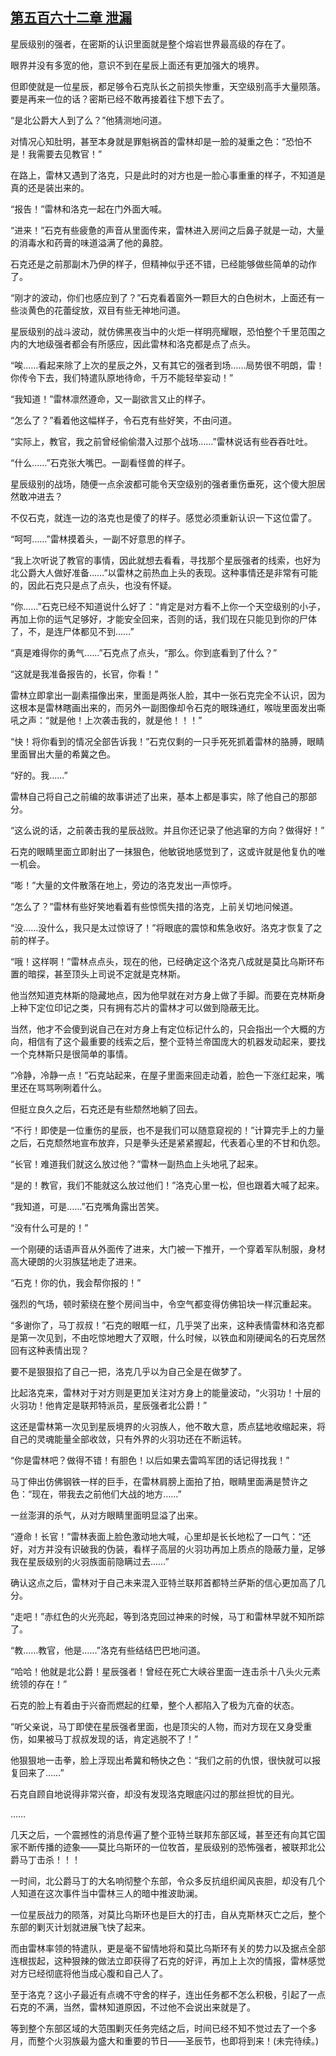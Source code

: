 ## [第五百六十二章 泄漏](https://www.xxbiquge.com/11_11222/8957384.html)


  星辰级别的强者，在密斯的认识里面就是整个熔岩世界最高级的存在了。

  眼界并没有多宽的他，意识不到在星辰上面还有更加强大的境界。

  但即使就是一位星辰，都足够令石克队长之前损失惨重，天空级别高手大量陨落。要是再来一位的话？密斯已经不敢再接着往下想下去了。

  “是北公爵大人到了么？”他猜测地问道。

  对情况心知肚明，甚至本身就是罪魁祸首的雷林却是一脸的凝重之色：“恐怕不是！我需要去见教官！”

  在路上，雷林又遇到了洛克，只是此时的对方也是一脸心事重重的样子，不知道是真的还是装出来的。

  “报告！”雷林和洛克一起在门外面大喊。

  “进来！”石克有些疲惫的声音从里面传来，雷林进入房间之后鼻子就是一动，大量的消毒水和药膏的味道溢满了他的鼻腔。

  石克还是之前那副木乃伊的样子，但精神似乎还不错，已经能够做些简单的动作了。

  “刚才的波动，你们也感应到了？”石克看着窗外一颗巨大的白色树木，上面还有一些淡黄色的花蕾绽放，双目有些无神地问道。

  星辰级别的战斗波动，就仿佛黑夜当中的火炬一样明亮耀眼，恐怕整个千里范围之内的大地级强者都会有所感应，因此雷林和洛克都是点了点头。

  “唉……看起来除了上次的星辰之外，又有其它的强者到场……局势很不明朗，雷！你传令下去，我们特遣队原地待命，千万不能轻举妄动！”

  “我知道！”雷林凛然遵命，又一副欲言又止的样子。

  “怎么了？”看着他这幅样子，令石克有些好笑，不由问道。

  “实际上，教官，我之前曾经偷偷潜入过那个战场……”雷林说话有些吞吞吐吐。

  “什么……”石克张大嘴巴。一副看怪兽的样子。

  星辰级别的战场，随便一点余波都可能令天空级别的强者重伤垂死，这个傻大胆居然敢冲进去？

  不仅石克，就连一边的洛克也是傻了的样子。感觉必须重新认识一下这位雷了。

  “呵呵……”雷林摸着头，一副不好意思的样子。

  “我上次听说了教官的事情，因此就想去看看，寻找那个星辰强者的线索，也好为北公爵大人做好准备……”以雷林之前热血上头的表现。这种事情还是非常有可能的，因此石克只是点了点头，也没有怀疑。

  “你……”石克已经不知道说什么好了：“肯定是对方看不上你一个天空级别的小子，再加上你的运气足够好，才能安全回来，否则的话，我们现在只能见到你的尸体了，不，是连尸体都见不到……”

  “真是难得你的勇气……”石克点了点头，“那么。你到底看到了什么？”

  “这就是我准备报告的，长官，你看！”

  雷林立即拿出一副素描像出来，里面是两张人脸，其中一张石克完全不认识，因为这根本是雷林瞎画出来的，而另外一副图像却令石克的眼珠通红，喉咙里面发出嘶吼之声：“就是他！上次袭击我的，就是他！！！”

  “快！将你看到的情况全部告诉我！”石克仅剩的一只手死死抓着雷林的胳膊，眼睛里面冒出大量的希冀之色。

  “好的。我……”

  雷林自己将自己之前编的故事讲述了出来，基本上都是事实，除了他自己的那部分。

  “这么说的话，之前袭击我的星辰战败。并且你还记录了他逃窜的方向？做得好！”

  石克的眼睛里面立即射出了一抹狠色，他敏锐地感觉到了，这或许就是他复仇的唯一机会。

  “嘭！”大量的文件散落在地上，旁边的洛克发出一声惊呼。

  “怎么了？”雷林有些好笑地看着有些惊慌失措的洛克，上前关切地问候道。

  “没……没什么，我只是太过惊讶了！”将眼底的震惊和焦急收好。洛克才恢复了之前的样子。

  “哦！这样啊！”雷林点点头，现在的他，已经确定这个洛克八成就是莫比乌斯环布置的暗探，甚至顶头上司说不定就是克林斯。

  他当然知道克林斯的隐藏地点，因为他早就在对方身上做了手脚。而要在克林斯身上种下定位印记之类，只有拥有芯片的雷林才可以做到隐蔽无比。

  当然，他才不会傻到说自己在对方身上有定位标记什么的，只会指出一个大概的方向，相信有了这个最重要的线索之后，整个亚特兰帝国庞大的机器发动起来，要找一个克林斯只是很简单的事情。

  “冷静，冷静一点！”石克站起来，在屋子里面来回走动着，脸色一下涨红起来，嘴里还在骂骂咧咧着什么。

  但挺立良久之后，石克还是有些颓然地躺了回去。

  “不行！即使是一位重伤的星辰，也不是我们可以随意窥视的！”计算完手上的力量之后，石克颓然地宣布放弃，只是拳头还是紧紧握起，代表着心里的不甘和仇怨。

  “长官！难道我们就这么放过他？”雷林一副热血上头地吼了起来。

  “是的！教官，我们不能就这么放过他们！”洛克心里一松，但也跟着大喊了起来。

  “我知道，可是……”石克嘴角露出苦笑。

  “没有什么可是的！”

  一个刚硬的话语声音从外面传了进来，大门被一下推开，一个穿着军队制服，身材高大硬朗的火羽族猛地走了进来。

  “石克！你的仇，我会帮你报的！”

  强烈的气场，顿时萦绕在整个房间当中，令空气都变得仿佛铅块一样沉重起来。

  “多谢你了，马丁叔叔！”石克的眼眶一红，几乎哭了出来，这种表情雷林和洛克都是第一次见到，不由吃惊地瞪大了双眼，什么时候，以铁血和刚硬闻名的石克居然回有这种表情出现？

  要不是狠狠掐了自己一把，洛克几乎以为自己全是在做梦了。

  比起洛克来，雷林对于对方则是更加关注对方身上的能量波动，“火羽功！十层的火羽功！他肯定是联邦特派员，星辰强者北公爵！”

  这还是雷林第一次见到星辰境界的火羽族人，他不敢大意，质点猛地收缩起来，将自己的灵魂能量全部收敛，只有外界的火羽功还在不断运转。

  “你是雷林吧？做得不错！有胆色！以后如果去雷鸣军团的话记得找我！”

  马丁伸出仿佛钢铁一样的巨手，在雷林肩膀上面拍了拍，眼睛里面满是赞许之色：“现在，带我去之前他们大战的地方……”

  一丝澎湃的杀气，从对方眼睛里面明显溢了出来。

  “遵命！长官！”雷林表面上脸色激动地大喊，心里却是长长地松了一口气：“还好，对方并没有识破我的伪装，看样子高层的火羽功再加上质点的隐蔽力量，足够我在星辰级别的火羽族面前隐瞒过去……”

  确认这点之后，雷林对于自己未来混入亚特兰联邦首都特兰萨斯的信心更加高了几分。

  “走吧！”赤红色的火光亮起，等到洛克回过神来的时候，马丁和雷林早就不知所踪了。

  “教……教官，他是……”洛克有些结结巴巴地问道。

  “哈哈！他就是北公爵！星辰强者！曾经在死亡大峡谷里面一连击杀十八头火元素统领的存在！”

  石克的脸上有着由于兴奋而燃起的红晕，整个人都陷入了极为亢奋的状态。

  “听父亲说，马丁即使在星辰强者里面，也是顶尖的人物，而对方现在又身受重伤，如果被马丁叔叔发现的话，肯定逃脱不了！”

  他狠狠地一击拳，脸上浮现出希冀和畅快之色：“我们之前的仇恨，很快就可以报复回来了……”

  石克自顾自地说得非常兴奋，却没有发现洛克眼底闪过的那丝担忧的目光。

  ……

  几天之后，一个震撼性的消息传遍了整个亚特兰联邦东部区域，甚至还有向其它国家不断传播的迹象——莫比乌斯环的一位牧首，星辰级别的恐怖强者，被联邦北公爵马丁击杀！！！

  一时间，北公爵马丁的大名响彻整个东部，令众多反抗组织闻风丧胆，却没有几个人知道在这次事件当中雷林三人的暗中推波助澜。

  一位星辰战力的陨落，对莫比乌斯环也是巨大的打击，自从克斯林灭亡之后，整个东部的剿灭计划就进展飞快了起来。

  而由雷林率领的特遣队，更是毫不留情地将和莫比乌斯环有关的势力以及据点全部连根拔起，这种狠辣的做法立即获得了石克的好评，再加上上次的情报，雷林感觉对方已经彻底将他当成心腹和自己人了。

  至于洛克？这小子最近有点魂不守舍的样子，连出任务都不怎么积极，引起了一点石克的不满，当然，雷林知道原因，不过他不会说出来就是了。

  等到整个东部区域的大范围剿灭任务完结之后，时间已经不知不觉过去了一个多月，而整个火羽族最为盛大和重要的节日——圣辰节，也即将到来！(未完待续。)

